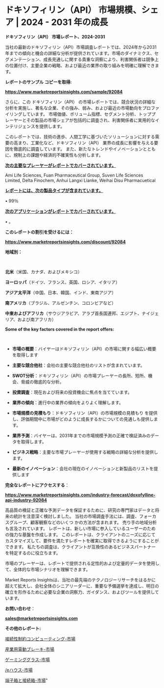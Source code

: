 # ドキソフィリン（API） 市場規模、シェア | 2024 - 2031 年の成長

<strong>ドキソフィリン（API） 市場レポート、2024-2031</strong>

当社の最新のドキソフィリン（API）市場調査レポートでは、2024年から2031年までの傾向と機会の詳細な分析が提供されています。市場のダイナミクス、セグメンテーション、成長見通しに関する貴重な洞察により、利害関係者は競争上の位置付け、主要企業の戦略、および最近の業界の取り組みを明確に理解できます。



<strong>レポートのサンプル コピーを取得:</strong> <a href=https://www.marketreportsinsights.com/sample/92084>

<strong><u>https://www.marketreportsinsights.com/sample/92084</u></strong></a>

さらに、この ドキソフィリン（API） の市場レポートでは、競合状況の詳細な分析を実施し、著名な企業、その強み、弱み、および最近の市場動向をプロファイリングしています。 市場価値、ボリューム指標、セグメント分析、トッププレーヤーとその製品の市場シェアが包括的に調査され、利害関係者に実用的なインテリジェンスを提供します。

このレポートでは、技術の進歩、人間工学に基づいたソリューションに対する需要の高まり、工業化など、ドキソフィリン（API） 業界の成長に影響を与える要因を徹底的に調査しています。 また、新たなトレンドやイノベーションとともに、規制上の課題や経済的不確実性も分析します。



<strong><u>次の主要なプレーヤーがレポートでカバーされています。</u></strong>

Ami Life Sciences, Fuan Pharmaceutical Group, Suven Life Sciences Limited, Delta Finochem, Anhui Langxi Lianke, Weihai Disu Pharmacuetical



<strong><u><b>レポートには、次の製品タイプが含まれています。</b></u></strong>

• 99％



<strong><u><b>次のアプリケーションがレポートでカバーされています。</b></u></strong>

• 。



<strong><b>このレポートの割引を受けるには：</b></strong>

<a href=https://www.marketreportsinsights.com/discount/92084>

<strong><u>https://www.marketreportsinsights.com/discount/92084</u></strong></a>



<strong>地域別：</strong>

<strong> </strong>



<strong>北米</strong>（米国、カナダ、およびメキシコ）



<strong>ヨーロッパ</strong>（ドイツ、フランス、英国、ロシア、イタリア）



<strong>アジア太平洋</strong>（中国、日本、韓国、インド、東南アジア）



<strong>南アメリカ</strong>（ブラジル、アルゼンチン、コロンビアなど）



<strong>中東およびアフリカ</strong>（サウジアラビア、アラブ首長国連邦、エジプト、ナイジェリア、および南アフリカ）



<strong>Some of the key factors covered in the report offers:</strong>

<strong> </strong>
<ul>
  <li>

<strong>市場の概要</strong>：バイヤーはドキソフィリン（API）の市場に関する幅広い概要を取得します</li>
  <li>

<strong>主要な競合他社</strong>：会社の主要な競合他社のリストが含まれています。</li>
  <li>

<strong>SWOT分析</strong>：ドキソフィリン（API）の市場プレーヤーの長所、短所、機会、脅威の徹底的な分析。</li>
  <li>

<strong>投資調査</strong>：現在および将来の投資機会に焦点を当てています。</li>
  <li>

<strong>業界の傾向</strong>：進行中の業界の傾向をよりよく理解します。</li>
  <li>

<strong>市場規模の見積もり</strong>：ドキソフィリン（API）の市場規模の見積もり を提供し、評価期間中に市場がどのように成長するかについての見通しも提供します。</li>
  <li>

<strong>業界予測</strong>：バイヤーは、2031年までの市場規模予測の正確で検証済みのデータを取得します。</li>
  <li>

<strong>ビジネス戦略</strong>：主要な市場プレーヤーが使用する戦略の詳細な分析を提供します。</li>
  <li>

<strong>最新のイノベーション</strong>：会社の現在のイノベーションと新製品のリストを提供します</li>
</ul>


<strong>完全なレポートにアクセスする</strong>：

<a href=https://www.marketreportsinsights.com/industry-forecast/doxofylline-api-industry-92084>

<strong><u>https://www.marketreportsinsights.com/industry-forecast/doxofylline-api-industry-92084</u></strong></a>

高品質の検証と正確な予測データを保証するために、研究の専門家はデータと将来の統計を注意深く検討しました。 当社の市場調査手法には、調査、フォーカスグループ、顧客観察などのいくつ かの方法が含まれます。 売り手の地域分析も言及されています。 レポートは、新しい市場に参入しているユーザーのための強力な基盤を作成します。 このレポートは、クライアントのニーズに応じてカスタマイズして、要件を満たすレポートを確実に取得できるようにすることができます。 私たちの調査は、クライアントが互換性のあるビジネスパートナーを特定するのに役立ちます。

市場のプレーヤーは、レポートで提供される定性的および定量的データを使用して、全体的な市場シナリオを理解できます。

Market Reports Insightsは、当社の最先端のテクノロジーリサーチをはるかに超えて拡大し、会社全体のシニアリーダーに、重要な予備選挙を達成し、明日の確立を形作るために必要な企業の洞察力、ガイダンス、およびツールを提供しています。



<strong><b>お問い合わせ</b></strong>：

<a href=mailto:sales@marketreportsinsights.com>

<strong><u>sales@marketreportsinsights.com</u></strong></a>



<strong>その他のレポート:</strong>

<a href=https://www.linkedin.com/pulse/接続性制約コンピューティング-市場-2023-最新の-cagr-および成長分析-syarf/>接続性制約コンピューティング-市場</a>

<a href=https://www.linkedin.com/pulse/産業用電動ブレーキ-市場-2023-最新の-cagr-および成長分析-2030-pr-news-hub-alxbf/>産業用電動ブレーキ-市場</a>

<a href=https://www.linkedin.com/pulse/ゲーミンググラス-市場-2023-最新の-cagr-および成長分析-2030-dzydf/>ゲーミンググラス-市場</a>

<a href=https://www.linkedin.com/pulse//eハウス-市場-2023-最新の-cagr-および成長分析-2030-5qgbf/>/eハウス-市場</a>

<a href=https://www.linkedin.com/pulse/端子箱と接続箱-市場-2023-swot-分析と成長率-2030-consumer-connection-collective-360-ntu9f/>端子箱と接続箱-市場</a>"
